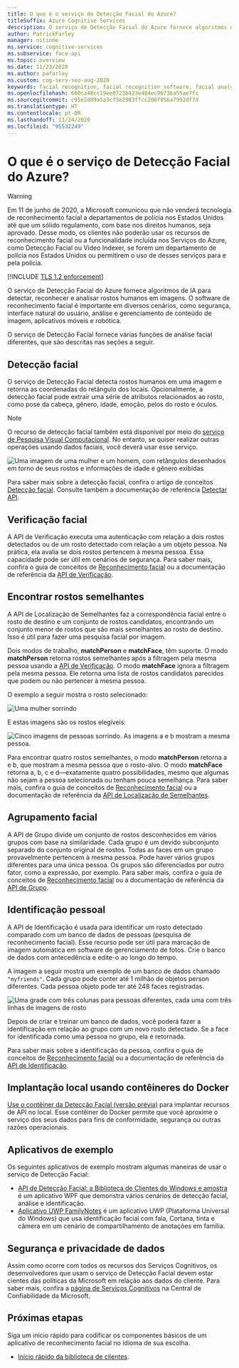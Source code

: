 ```yaml
---
title: O que é o serviço de Detecção Facial do Azure?
titleSuffix: Azure Cognitive Services
description: O serviço de Detecção Facial do Azure fornece algoritmos de IA usados para detectar, reconhecer e analisar rostos humanos em imagens.
author: PatrickFarley
manager: nitinme
ms.service: cognitive-services
ms.subservice: face-api
ms.topic: overview
ms.date: 11/23/2020
ms.author: pafarley
ms.custom: cog-serv-seo-aug-2020
keywords: facial recognition, facial recognition software, facial analysis, face matching, face recognition app, face search by image, facial recognition search
ms.openlocfilehash: 600ca48cc19ee8723b423e484ec96736a55ae7fc
ms.sourcegitcommit: c95e2d89a5a3cf5e2983ffcc206f056a7992df7d
ms.translationtype: HT
ms.contentlocale: pt-BR
ms.lasthandoff: 11/24/2020
ms.locfileid: "95532249"
---
```

# <a name="what-is-the-azure-face-service"></a>O que é o serviço de Detecção Facial do Azure?

> [!WARNING]
> Em 11 de junho de 2020, a Microsoft comunicou que não venderá tecnologia de reconhecimento facial a departamentos de polícia nos Estados Unidos até que um sólido regulamento, com base nos direitos humanos, seja aprovado. Desse modo, os clientes não poderão usar os recursos de reconhecimento facial ou a funcionalidade incluída nos Serviços do Azure, como Detecção Facial ou Video Indexer, se forem um departamento de polícia nos Estados Unidos ou permitirem o uso de desses serviços para e pela polícia.

[!INCLUDE [TLS 1.2 enforcement](../../../includes/cognitive-services-tls-announcement.md)]

O serviço de Detecção Facial do Azure fornece algoritmos de IA para detectar, reconhecer e analisar rostos humanos em imagens. O software de reconhecimento facial é importante em diversos cenários, como segurança, interface natural do usuário, análise e gerenciamento de conteúdo de imagem, aplicativos móveis e robótica.

O serviço de Detecção Facial fornece várias funções de análise facial diferentes, que são descritas nas seções a seguir.

## <a name="face-detection"></a>Detecção facial

O serviço de Detecção Facial detecta rostos humanos em uma imagem e retorna as coordenadas do retângulo dos locais. Opcionalmente, a detecção facial pode extrair uma série de atributos relacionados ao rosto, como pose da cabeça, gênero, idade, emoção, pelos do rosto e óculos.

> [!NOTE]
> O recurso de detecção facial também está disponível por meio do [serviço de Pesquisa Visual Computacional](../computer-vision/overview.md). No entanto, se quiser realizar outras operações usando dados faciais, você deverá usar esse serviço.

![Uma imagem de uma mulher e um homem, com retângulos desenhados em torno de seus rostos e informações de idade e gênero exibidas](./Images/Face.detection.jpg)

Para saber mais sobre a detecção facial, confira o artigo de conceitos [Detecção facial](concepts/face-detection.md). Consulte também a documentação de referência [Detectar API](https://westus.dev.cognitive.microsoft.com/docs/services/563879b61984550e40cbbe8d/operations/563879b61984550f30395236).

## <a name="face-verification"></a>Verificação facial

A API de Verificação executa uma autenticação com relação a dois rostos detectados ou de um rosto detectado com relação a um objeto pessoa. Na prática, ela avalia se dois rostos pertencem à mesma pessoa. Essa capacidade pode ser útil em cenários de segurança. Para saber mais, confira o guia de conceitos de [Reconhecimento facial](concepts/face-recognition.md) ou a documentação de referência da [API de Verificação](https://westus.dev.cognitive.microsoft.com/docs/services/563879b61984550e40cbbe8d/operations/563879b61984550f3039523a).

## <a name="find-similar-faces"></a>Encontrar rostos semelhantes

A API de Localização de Semelhantes faz a correspondência facial entre o rosto de destino e um conjunto de rostos candidatos, encontrando um conjunto menor de rostos que são mais semelhantes ao rosto de destino. Isso é útil para fazer uma pesquisa facial por imagem. 

Dois modos de trabalho, **matchPerson** e **matchFace**, têm suporte. O modo **matchPerson** retorna rostos semelhantes após a filtragem pela mesma pessoa usando a [API de Verificação](https://westus.dev.cognitive.microsoft.com/docs/services/563879b61984550e40cbbe8d/operations/563879b61984550f3039523a). O modo **matchFace** ignora a filtragem pela mesma pessoa. Ele retorna uma lista de rostos candidatos parecidos que podem ou não pertencer à mesma pessoa.

O exemplo a seguir mostra o rosto selecionado:

![Uma mulher sorrindo](./Images/FaceFindSimilar.QueryFace.jpg)

E estas imagens são os rostos elegíveis:

![Cinco imagens de pessoas sorrindo. As imagens a e b mostram a mesma pessoa.](./Images/FaceFindSimilar.Candidates.jpg)

Para encontrar quatro rostos semelhantes, o modo **matchPerson** retorna a e b, que mostram a mesma pessoa que o rosto-alvo. O modo **matchFace** retorna a, b, c e d&mdash;exatamente quatro possibilidades, mesmo que algumas não sejam a pessoa selecionada ou tenham pouca semelhança. Para saber mais, confira o guia de conceitos de [Reconhecimento facial](concepts/face-recognition.md) ou a documentação de referência da [API de Localização de Semelhantes](https://westus.dev.cognitive.microsoft.com/docs/services/563879b61984550e40cbbe8d/operations/563879b61984550f30395237).

## <a name="face-grouping"></a>Agrupamento facial

A API de Grupo divide um conjunto de rostos desconhecidos em vários grupos com base na similaridade. Cada grupo é um devido subconjunto separado do conjunto original de rostos. Todas as faces em um grupo provavelmente pertencem à mesma pessoa. Pode haver vários grupos diferentes para uma única pessoa. Os grupos são diferenciados por outro fator, como a expressão, por exemplo. Para saber mais, confira o guia de conceitos de [Reconhecimento facial](concepts/face-recognition.md) ou a documentação de referência da [API de Grupo](https://westus.dev.cognitive.microsoft.com/docs/services/563879b61984550e40cbbe8d/operations/563879b61984550f30395238).

## <a name="person-identification"></a>Identificação pessoal

A API de Identificação é usada para identificar um rosto detectado comparado com um banco de dados de pessoas (pesquisa de reconhecimento facial). Esse recurso pode ser útil para marcação de imagem automática em software de gerenciamento de fotos. Crie o banco de dados com antecedência e edite-o ao longo do tempo.

A imagem a seguir mostra um exemplo de um banco de dados chamado `"myfriends"`. Cada grupo pode conter até 1 milhão de objetos person diferentes. Cada pessoa objeto pode ter até 248 faces registradas.

![Uma grade com três colunas para pessoas diferentes, cada uma com três linhas de imagens de rosto](./Images/person.group.clare.jpg)

Depois de criar e treinar um banco de dados, você poderá fazer a identificação em relação ao grupo com um novo rosto detectado. Se a face for identificada como uma pessoa no grupo, ela é retornada.

Para saber mais sobre a identificação da pessoa, confira o guia de conceitos de [Reconhecimento facial](concepts/face-recognition.md) ou a documentação de referência da [API de Identificação](https://westus.dev.cognitive.microsoft.com/docs/services/563879b61984550e40cbbe8d/operations/563879b61984550f30395239).

## <a name="deploy-on-premises-using-docker-containers"></a>Implantação local usando contêineres do Docker

[Use o contêiner da Detecção Facial (versão prévia)](face-how-to-install-containers.md) para implantar recursos de API no local. Esse contêiner do Docker permite que você aproxime o serviço dos seus dados para fins de conformidade, segurança ou outras razões operacionais.

## <a name="sample-apps"></a>Aplicativos de exemplo

Os seguintes aplicativos de exemplo mostram algumas maneiras de usar o serviço de Detecção Facial:

- [API de Detecção Facial: a Biblioteca de Clientes do Windows e amostra](https://github.com/Microsoft/Cognitive-Face-Windows) é um aplicativo WPF que demonstra vários cenários de detecção facial, análise e identificação.
- [Aplicativo UWP FamilyNotes](https://github.com/Microsoft/Windows-appsample-familynotes) é um aplicativo UWP (Plataforma Universal do Windows) que usa identificação facial com fala, Cortana, tinta e câmera em um cenário de compartilhamento de anotações em família.

## <a name="data-privacy-and-security"></a>Segurança e privacidade de dados

Assim como ocorre com todos os recursos dos Serviços Cognitivos, os desenvolvedores que usam o serviço de Detecção Facial devem estar cientes das políticas da Microsoft em relação aos dados do cliente. Para saber mais, confira a [página de Serviços Cognitivos](https://www.microsoft.com/trustcenter/cloudservices/cognitiveservices) na Central de Confiabilidade da Microsoft.

## <a name="next-steps"></a>Próximas etapas

Siga um início rápido para codificar os componentes básicos de um aplicativo de reconhecimento facial no idioma de sua escolha.

- [Início rápido da biblioteca de clientes](quickstarts/client-libraries.md).